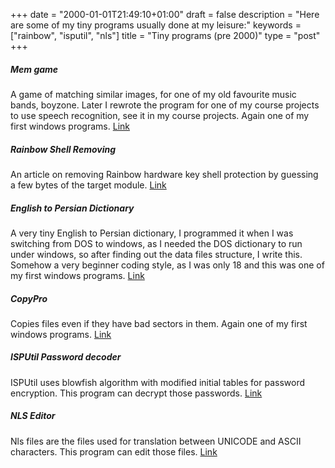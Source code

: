 +++
date = "2000-01-01T21:49:10+01:00"
draft = false
description = "Here are some of my tiny programs usually done at my leisure:"
keywords = ["rainbow", "isputil", "nls"]
title = "Tiny programs (pre 2000)"
type = "post"
+++

##### Mem game
A game of matching similar images, for one of my old favourite music bands, boyzone. Later I rewrote the program for one of my course projects to use speech recognition, see it in my course projects. Again one of my first windows programs.
[Link](MEM.zip)

##### Rainbow Shell Removing
An article on removing Rainbow hardware key shell protection by guessing a few
bytes of the target module.
[Link](dongle.htm)


##### English to Persian Dictionary
A very tiny English to Persian dictionary, I programmed it when I was switching from DOS to windows, as I needed the DOS dictionary to run under windows, so after finding out the data files structure, I write this. Somehow a very beginner coding style, as I was only 18 and this was one of my first windows programs.
[Link](Dictionary.zip)


##### CopyPro
Copies files even if they have bad sectors in them. Again one of my first windows programs.
[Link](copypro.exe)


##### ISPUtil Password decoder
ISPUtil uses blowfish algorithm with modified initial tables for password
encryption. This program can decrypt those passwords.
[Link](bf2.zip)


##### NLS Editor
Nls files are the files used for translation between UNICODE and ASCII
characters. This program can edit those files.
[Link](nlsedt.zip)
